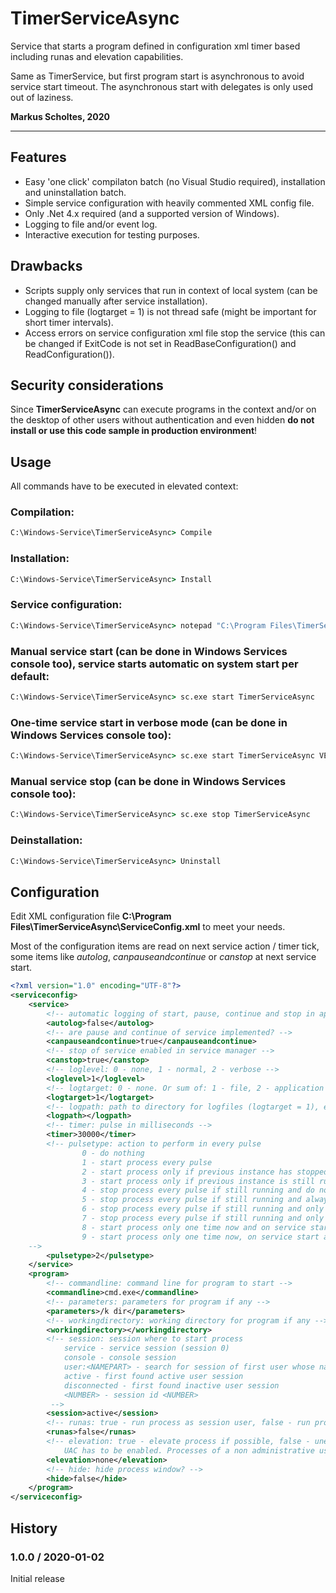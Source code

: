 # TimerServiceAsync
Service that starts a program defined in configuration xml timer based including runas and elevation capabilities.  

Same as TimerService, but first program start is asynchronous to avoid service start timeout. The asynchronous start with delegates is only used out of laziness.

**Markus Scholtes, 2020**

***

## Features
* Easy 'one click' compilaton batch (no Visual Studio required), installation and uninstallation batch.
* Simple service configuration with heavily commented XML config file.
* Only .Net 4.x required (and a supported version of Windows).
* Logging to file and/or event log.
* Interactive execution for testing purposes.

## Drawbacks

* Scripts supply only services that run in context of local system (can be changed manually after service installation).
* Logging to file (logtarget = 1) is not thread safe (might be important for short timer intervals).
* Access errors on service configuration xml file stop the service (this can be changed if ExitCode is not set in ReadBaseConfiguration() and ReadConfiguration()).

## Security considerations
Since **TimerServiceAsync** can execute programs in the context and/or on the desktop of other users without authentication and even hidden **do not install or use this code sample in production environment**!

## Usage
All commands have to be executed in elevated context:

### Compilation:
```cmd
C:\Windows-Service\TimerServiceAsync> Compile
```

### Installation:
```cmd
C:\Windows-Service\TimerServiceAsync> Install
```

### Service configuration:
```cmd
C:\Windows-Service\TimerServiceAsync> notepad "C:\Program Files\TimerServiceAsync\ServiceConfig.xml"
```

### Manual service start (can be done in Windows Services console too), service starts automatic on system start per default:
```cmd
C:\Windows-Service\TimerServiceAsync> sc.exe start TimerServiceAsync
```

### One-time service start in verbose mode (can be done in Windows Services console too):
```cmd
C:\Windows-Service\TimerServiceAsync> sc.exe start TimerServiceAsync VERBOSE
```

### Manual service stop (can be done in Windows Services console too):
```cmd
C:\Windows-Service\TimerServiceAsync> sc.exe stop TimerServiceAsync
```

### Deinstallation:
```cmd
C:\Windows-Service\TimerServiceAsync> Uninstall
```

## Configuration
Edit XML configuration file **C:\Program Files\TimerServiceAsync\ServiceConfig.xml** to meet your needs.

Most of the configuration items are read on next service action / timer tick, some items like *autolog*, *canpauseandcontinue* or *canstop* at next service start.

```xml
<?xml version="1.0" encoding="UTF-8"?>
<serviceconfig>
	<service>
		<!-- automatic logging of start, pause, continue and stop in application eventlog? -->
		<autolog>false</autolog>
		<!-- are pause and continue of service implemented? -->
		<canpauseandcontinue>true</canpauseandcontinue>
		<!-- stop of service enabled in service manager -->
		<canstop>true</canstop>
		<!-- loglevel: 0 - none, 1 - normal, 2 - verbose -->
		<loglevel>1</loglevel>
		<!-- logtarget: 0 - none. Or sum of: 1 - file, 2 - application log, 4 - console (only for interactive mode) -->
		<logtarget>1</logtarget>
		<!-- logpath: path to directory for logfiles (logtarget = 1), empty: %WINDIR%\Logs\Service -->
		<logpath></logpath>
		<!-- timer: pulse in milliseconds -->
		<timer>30000</timer>
		<!-- pulsetype: action to perform in every pulse
				0 - do nothing
				1 - start process every pulse
				2 - start process only if previous instance has stopped
				3 - start process only if previous instance is still running
				4 - stop process every pulse if still running and do nothing
				5 - stop process every pulse if still running and always start a new instance
				6 - stop process every pulse if still running and only start a new instance if it was not running
				7 - stop process every pulse if still running and only start a new instance if it was running
				8 - start process only one time now and on service start
				9 - start process only one time now, on service start and on service continuation
    -->
		<pulsetype>2</pulsetype>
	</service>
	<program>
		<!-- commandline: command line for program to start -->
		<commandline>cmd.exe</commandline>
		<!-- parameters: parameters for program if any -->
		<parameters>/k dir</parameters>
		<!-- workingdirectory: working directory for program if any -->
		<workingdirectory></workingdirectory>
		<!-- session: session where to start process
			service - service session (session 0)
			console - console session
			user:<NAMEPART> - search for session of first user whose name contains <NAMEPART> (ignore case)
			active - first found active user session
			disconnected - first found inactive user session
			<NUMBER> - session id <NUMBER>
		 -->
		<session>active</session>
		<!-- runas: true - run process as session user, false - run process as service account, probably LocalSystem -->
		<runas>false</runas>
		<!-- elevation: true - elevate process if possible, false - unelevate process if possible, none - do nothing
			UAC has to be enabled. Processes of a non administrative user and of LocalSystem cannot be elevated -->
		<elevation>none</elevation>
		<!-- hide: hide process window? -->
		<hide>false</hide>
	</program>
</serviceconfig>
```

## History

### 1.0.0 / 2020-01-02
Initial release
